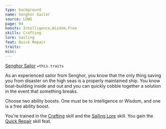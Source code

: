 ```yaml
---
type: background
name: Senghor Sailor 
source: LOWG
page: 94
boosts: Intelligence,Wisdom,Free
skills: Crafting
lore: Sailing
feat: Quick Repair
traits: 
misc: 
---
```


[Senghor Sailor](###%20Senghor%20Sailor)
`=this.traits`


As an experienced sailor from Senghor, you know that the only thing saving you from disaster on the high seas is a properly maintained ship. You know boat-building inside and out and you can quickly cobble together a solution in the event that something breaks.

Choose two ability boosts. One must be to Intelligence or Wisdom, and one is a free ability boost.

You're trained in the [Crafting](Crafting) skill and the [Sailing Lore](Sailing%20Lore) skill. You gain the [Quick Repair](Quick%20Repair) skill feat.

